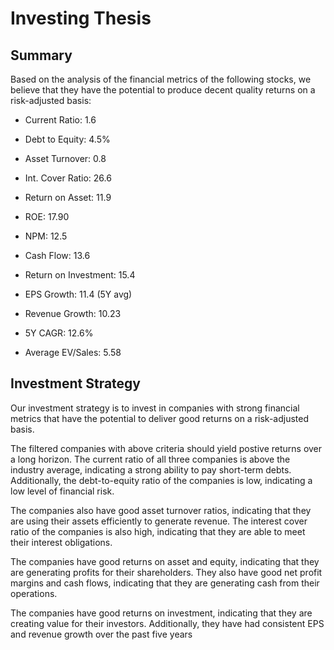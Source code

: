 # Investing Thesis

## Summary

Based on the analysis of the financial metrics of the following stocks, we believe that they have the potential to produce decent quality returns on a risk-adjusted basis:

- Current Ratio: 1.6

- Debt to Equity: 4.5%

- Asset Turnover: 0.8

- Int. Cover Ratio: 26.6

- Return on Asset: 11.9

- ROE: 17.90

- NPM: 12.5

- Cash Flow: 13.6

- Return on Investment: 15.4

- EPS Growth: 11.4 (5Y avg)

- Revenue Growth: 10.23

- 5Y CAGR: 12.6%

- Average EV/Sales: 5.58

## Investment Strategy

Our investment strategy is to invest in companies with strong financial metrics that have the potential to deliver good returns on a risk-adjusted basis.

The filtered companies with above criteria should yield postive returns over a long horizon. The current ratio of all three companies is above the industry average, indicating a strong ability to pay short-term debts. Additionally, the debt-to-equity ratio of the companies is low, indicating a low level of financial risk.

The companies also have good asset turnover ratios, indicating that they are using their assets efficiently to generate revenue. The interest cover ratio of the companies is also high, indicating that they are able to meet their interest obligations.

The companies have good returns on asset and equity, indicating that they are generating profits for their shareholders. They also have good net profit margins and cash flows, indicating that they are generating cash from their operations.

The companies have good returns on investment, indicating that they are creating value for their investors. Additionally, they have had consistent EPS and revenue growth over the past five years
